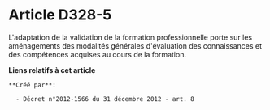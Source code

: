 # Article D328-5

L'adaptation de la validation de la formation professionnelle porte sur les aménagements des modalités générales d'évaluation
des connaissances et des compétences acquises au cours de la formation.

**Liens relatifs à cet article**

	**Créé par**:

	  - Décret n°2012-1566 du 31 décembre 2012 - art. 8
